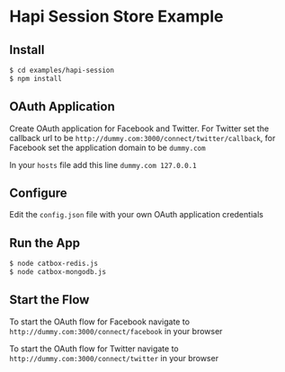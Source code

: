 
# Hapi Session Store Example


## Install

```bash
$ cd examples/hapi-session
$ npm install
```

## OAuth Application

Create OAuth application for Facebook and Twitter. For Twitter set the callback url to be `http://dummy.com:3000/connect/twitter/callback`, for Facebook set the application domain to be `dummy.com`

In your `hosts` file add this line `dummy.com 127.0.0.1`


## Configure

Edit the `config.json` file with your own OAuth application credentials


## Run the App

```bash
$ node catbox-redis.js
$ node catbox-mongodb.js
```

## Start the Flow

To start the OAuth flow for Facebook navigate to `http://dummy.com:3000/connect/facebook` in your browser


To start the OAuth flow for Twitter navigate to `http://dummy.com:3000/connect/twitter` in your browser
